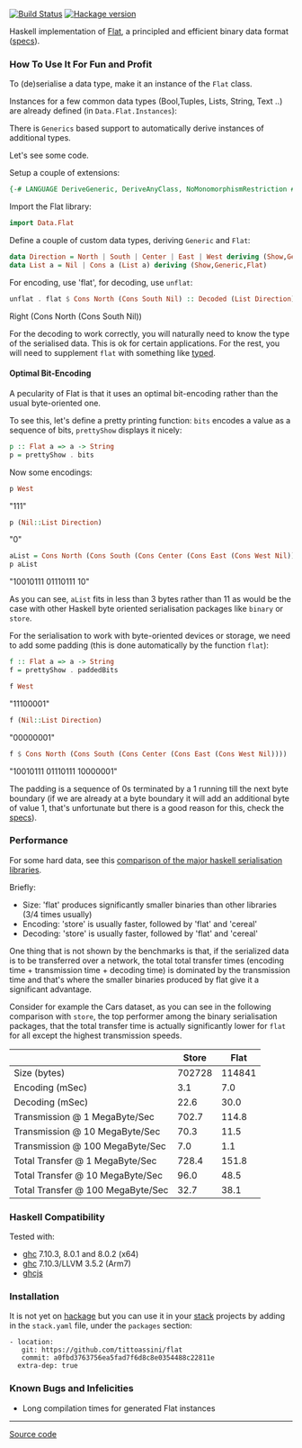 
[![Build Status](https://travis-ci.org/tittoassini/flat.svg?branch=master)](https://travis-ci.org/tittoassini/flat) [![Hackage version](https://img.shields.io/hackage/v/flat.svg)](http://hackage.haskell.org/package/flat)

Haskell implementation of [Flat](http://quid2.org), a principled and efficient binary data format ([specs](http://quid2.org/docs/Flat.pdf)).

### How To Use It For Fun and Profit

To (de)serialise a data type, make it an instance of the `Flat` class.

Instances for a few common data types (Bool,Tuples, Lists, String, Text ..) are already defined (in `Data.Flat.Instances`):

There is `Generics` based support to automatically derive instances of additional types.

Let's see some code.

Setup a couple of extensions:

```haskell
{-# LANGUAGE DeriveGeneric, DeriveAnyClass, NoMonomorphismRestriction #-}
```

Import the Flat library:

```haskell
import Data.Flat
```

Define a couple of custom data types, deriving `Generic` and `Flat`:

```haskell
data Direction = North | South | Center | East | West deriving (Show,Generic,Flat)
data List a = Nil | Cons a (List a) deriving (Show,Generic,Flat)
```

For encoding, use 'flat', for decoding, use `unflat`:

```haskell
unflat . flat $ Cons North (Cons South Nil) :: Decoded (List Direction)
```
Right (Cons North (Cons South Nil))


For the decoding to work correctly, you will naturally need to know the type of the serialised data. This is ok for certain applications. For the rest, you will need to supplement `flat` with something like [typed](https://github.com/tittoassini/typed).


#### Optimal Bit-Encoding

 A pecularity of Flat is that it uses an optimal bit-encoding rather than the usual byte-oriented one.

 To see this, let's define a pretty printing function: `bits` encodes a value as a sequence of bits, `prettyShow` displays it nicely:

```haskell
p :: Flat a => a -> String
p = prettyShow . bits
```

Now some encodings:

```haskell
p West
```
"111"


```haskell
p (Nil::List Direction)
```
"0"


```haskell
aList = Cons North (Cons South (Cons Center (Cons East (Cons West Nil))))
p aList
```
"10010111 01110111 10"


As you can see, `aList` fits in less than 3 bytes rather than 11 as would be the case with other Haskell byte oriented serialisation packages like `binary` or `store`.

For the serialisation to work with byte-oriented devices or storage, we need to add some padding (this is done automatically by the function `flat`):

```haskell
f :: Flat a => a -> String
f = prettyShow . paddedBits
```

```haskell
f West
```
"11100001"


```haskell
f (Nil::List Direction)
```
"00000001"


```haskell
f $ Cons North (Cons South (Cons Center (Cons East (Cons West Nil))))
```
"10010111 01110111 10000001"


The padding is a sequence of 0s terminated by a 1 running till the next byte boundary (if we are already at a byte boundary it will add an additional byte of value 1, that's unfortunate but there is a good reason for this, check the [specs](http://quid2.org/docs/Flat.pdf)).


### Performance

For some hard data, see this [comparison of the major haskell serialisation libraries](https://github.com/haskell-perf/serialization).

Briefly:
 * Size: 'flat' produces significantly smaller binaries than other libraries (3/4 times usually)
 * Encoding: 'store' is usually faster, followed by 'flat' and 'cereal'
 * Decoding: 'store' is usually faster, followed by 'flat' and 'cereal'

 One thing that is not shown by the benchmarks is that, if the serialized data is to be transferred over a network, the total total transfer times (encoding time + transmission time + decoding time) is dominated by the transmission time and that's where the smaller binaries produced by flat give it a significant advantage.

 Consider for example the Cars dataset, as you can see in the following comparison with `store`, the top performer among the binary serialisation packages, that the total transfer time is actually significantly lower for `flat` for all except the highest transmission speeds.

||Store|Flat|
|---|---|---|
|Size (bytes)|702728|114841|
|Encoding (mSec)|  3.1|  7.0|
|Decoding (mSec)| 22.6| 30.0|
|Transmission @ 1 MegaByte/Sec|702.7|114.8|
|Transmission @ 10 MegaByte/Sec| 70.3| 11.5|
|Transmission @ 100 MegaByte/Sec|  7.0|  1.1|
|Total Transfer @ 1 MegaByte/Sec|728.4|151.8|
|Total Transfer @ 10 MegaByte/Sec| 96.0| 48.5|
|Total Transfer @ 100 MegaByte/Sec| 32.7| 38.1|



### Haskell Compatibility

Tested with:
  * [ghc](https://www.haskell.org/ghc/) 7.10.3, 8.0.1 and 8.0.2 (x64)
  * [ghc](https://www.haskell.org/ghc/) 7.10.3/LLVM 3.5.2 (Arm7)
  * [ghcjs](https://github.com/ghcjs/ghcjs)

### Installation

It is not yet on [hackage](https://hackage.haskell.org/) but you can use it in your [stack](https://docs.haskellstack.org/en/stable/README/) projects by adding in the `stack.yaml` file, under the `packages` section:

````
- location:
   git: https://github.com/tittoassini/flat
   commit: a0fbd3763756ea5fad7f6d8c8e0354488c22811e
  extra-dep: true
````

### Known Bugs and Infelicities

* Long compilation times for generated Flat instances

-----
[Source code](https://github.com/tittoassini/flat/blob/master/src/README.lhs)
